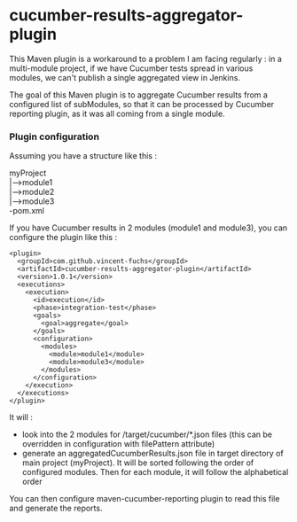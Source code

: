 # cucumber-results-aggregator-plugin

This Maven plugin is a workaround to a problem I am facing regularly : in a multi-module project, if we have Cucumber tests spread in various modules, we can't publish a single aggregated view in Jenkins.

The goal of this Maven plugin is to aggregate Cucumber results from a configured list of subModules, so that it can be processed by Cucumber reporting plugin, as it was all coming from a single module.

### Plugin configuration

Assuming you have a structure like this :

myProject <br/>
   |-->module1 <br/>
   |-->module2 <br/>
   |-->module3 <br/>
   -pom.xml

If you have Cucumber results in 2 modules (module1 and module3), you can configure the plugin like this :

```
<plugin>
  <groupId>com.github.vincent-fuchs</groupId>
  <artifactId>cucumber-results-aggregator-plugin</artifactId>
  <version>1.0.1</version>
  <executions>
    <execution>
      <id>execution</id>
      <phase>integration-test</phase>
      <goals>
        <goal>aggregate</goal>
      </goals>
      <configuration>
        <modules>
          <module>module1</module>
          <module>module3</module>
        </modules>
      </configuration>
    </execution>
  </executions>
</plugin>
```

It will :
- look into the 2 modules for /target/cucumber/*.json files (this can be overridden in configuration with filePattern attribute)
- generate an aggregatedCucumberResults.json file in target directory of main project (myProject). It will be sorted following the order of configured modules. Then for each module, it will follow the alphabetical order    
 
You can then configure maven-cucumber-reporting plugin to read this file and generate the reports.
